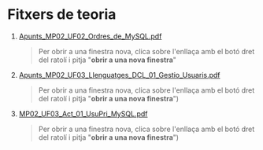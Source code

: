 # Fitxers de teoria

1. <a href="https://drive.google.com/open?id=1y1G9Vwe2JqtWHJfOYYxGhw7l-a5s0pJE" target="_blank">Apunts_MP02_UF02_Ordres_de_MySQL.pdf</a>
   > Per obrir a una finestra nova, clica sobre l'enllaça amb el botó dret del ratolí i pitja "**obrir a una nova finestra**"
1. [Apunts_MP02_UF03_Llenguatges_DCL_01_Gestio_Usuaris.pdf](Apunts_MP02_UF03_Llenguatges_DCL_01_Gestio_Usuaris.pdf)
   > Per obrir a una finestra nova, clica sobre l'enllaça amb el botó dret del ratolí i pitja "**obrir a una nova finestra**")
1. [MP02_UF03_Act_01_UsuPri_MySQL.pdf](MP02_UF03_Act_01_UsuPri_MySQL.pdf)
   > Per obrir a una finestra nova, clica sobre l'enllaça amb el botó dret del ratolí i pitja "**obrir a una nova finestra**")

